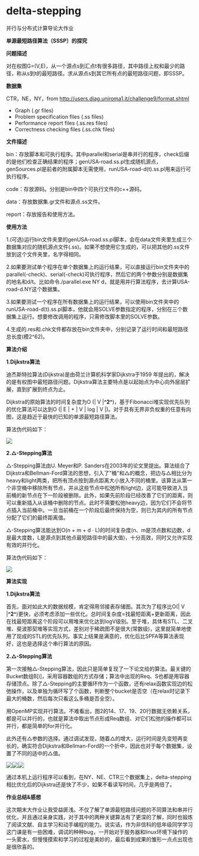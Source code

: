 # delta-stepping
并行与分布式计算导论大作业

**单源最短路径算法（SSSP）的探究**



**问题描述**

对在权图G=(V,E)，从一个源点s到汇点t有很多路径，其中路径上权和最少的路径，称从s到t的最短路径。求从源点s到其它所有点的最短路径问题，即SSSP。

**数据集**

CTR，NE，NY，from http://users.diag.uniroma1.it/challenge9/format.shtml

- Graph (.gr files)
- Problem specification files (.ss files)
- Performance report files (.ss.res files)
- Correctness checking files (.ss.chk files)

**文件描述**

bin：存放脚本和可执行程序。其中parallel和serial是串并行的程序，check后缀的是他们检查正确结果的程序；genUSA-road.ss.pl生成随机源点，genSources.pl是前者的附属脚本无需使用，runUSA-road-d(t).ss.pl用来运行可执行程序。

code：存放源码。分别是bin中四个可执行文件的c++源码。

data：存放数据集.gr文件和源点.ss文件。

report：存放报告和使用方法。

**使用方法**

1.(可选)运行bin文件夹里的genUSA-road.ss.pl脚本，会在data文件夹里生成三个数据集对应的随机源点文件(.ss)。如果不想使用它生成的，可以把其他的.ss文件放到这个文件夹里，名字得相同。

2.如果要测试单个程序在单个数据集上的运行结果，可以直接运行bin文件夹中的parallel(-check)、serial(-check)可执行程序，然后它的两个参数分别是数据集的地名和d/t。比如命令./parallel.exe NY d，就是用并行算法程序，去计算USA-road-d.NY这个数据集。

3.如果要测试一个程序在所有数据集上的运行结果，可以使用bin文件夹中的runUSA-road-d(t).ss.pl脚本，他就会用SOLVE参数指定的程序，分别在三个数据集上运行。想要修改调用的程序，只需修改脚本里的SOLVE参数。

4.生成的.res和.chk文件都存放在bin文件夹中，分别记录了运行时间和最短路径总长度(模2\^62)。

**算法介绍**

**1.Dijkstra算法**

迪杰斯特拉算法(Dijkstra)是由荷兰计算机科学家Dijkstra于1959 年提出的，解决的是有权图中最短路径问题。Dijkstra算法主要特点是以起始点为中心向外层层扩展，直到扩展到终点为止。

Dijkstra的原始算法的时间复杂度为O (\| V \|**^2^**)，基于Fibonacci堆实现优先队列的优化算法可以达到O (\| E \| + \| V \| log \| V \|)。对于具有无界非负权重的任意有向图，这是趋近于最快的已知的单源最短路径算法。

算法伪代码如下：

![](01.png)

**2.△-Stepping算法**

△-Stepping算法由U. Meyer和P. Sanders在2003年的论文里提出。算法结合了Dijkstra和Bellman-Ford算法的思想，引入了"桶"和△的概念，把边与△相比分为heavy和light两类，把所有顶点按到源点距离大小放入不同的桶里。该算法从第一个非空桶中移除所有节点，并从这些节点中松弛所有light边，这可能导致进入当前桶的新节点在下一阶段被删除。此外，如果先前阶段已经改善了它们的距离，则可以重新插入从该桶中删除的节点。此时不需要松弛heavy边，因为它们不会将节点插入当前桶中。一旦当前桶在一个阶段后最终保持为空，则已为其内的所有节点分配了它们的最终距离值。

△-Stepping算法能达到O(n + m + d · L)的时间复杂度(n、m是顶点数和边数，d是最大度数，L是源点到其他点最短路径中的最大值)，十分高效，同时又允许实现有效的并行化。

算法伪代码如下：

![](02.png)

**算法实现**

**1.Dijkstra算法**

首先，面对如此大的数据规模，肯定得用邻接表存储图。其次为了程序比O(\| V \|**^2^**)更快，必须考虑添加一些优化。总时间复杂度=找最短距离+更新距离，因此在找最短距离这个阶段可以用堆来优化达到logV级别。至于堆，具体有STL、二叉堆、斐波那契堆等实现方式，差别对于稀疏图不是很大(常数级)，这里就简单地使用了现成的STL的优先队列。事实上结果是满意的，优化后比SPFA等算法表现好，这也是选择这个串行算法的原因。

**2.△-Stepping算法**

第一次接触△-Stepping算法，因此只是简单复现了一下论文给的算法。最关键的Bucket数组B\[i\]，采用容器数组的方式存储；算法中出现的Req、S也都是用容器存储顶点。除了△-Stepping的主要循环作为一个函数，还有relax函数实现边的松弛操作，以及单独为循环写了个函数，判断整个bucket是否空（在relax时记录下最大的桶数，然后每次只看这么多桶是否全空）。

用OpenMP实现并行算法。不难看出，图2的14、17、19、20行数据无依赖关系，都是可以并行的，也就是算法中取出节点形成Req数组、对它们松弛的操作都可以并行，都是简单的for并行化。

此外还有△参数的选择。通过调试发现，随着△的增大，运行时间是先变短再变长的，确实符合Dijkstra和Bellman-Ford的一个折中，因此也对于每个数据集，设置了不同的适中的△值。

![](03.png)![](04.png)![](05.png)

通过本机上运行程序可以看到，在NY、NE、CTR三个数据集上，delta-stepping相比优化后的Dijkstra还是快了不少，如果不看读写时间，几乎是两倍了。

**作业总结&感想**

这次期末大作业让我受益匪浅。不仅了解了单源最短路径问题的不同算法和串并行优化，并且通过亲身实践，对于其中的两种关键算法有了更深的了解，同时也锻炼了阅读文献、自主学习和动手编程的能力。说实话，作为非信科的低年级同学学习这门课是有一些困难，调试的种种bug，一开始对于服务器和linux环境下操作的一头雾水，但慢慢摸索和学习的过程是美妙的，最后看到成果的雏形一点点出现也是很欣喜的。
